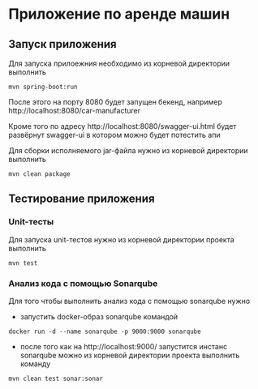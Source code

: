 # Приложение по аренде машин

## Запуск приложения

Для запуска прилоежния необходимо из корневой директории выполнить

```
mvn spring-boot:run
```
После этого на порту 8080 будет запущен бекенд, например http://localhost:8080/car-manufacturer

Кроме того по адресу http://localhost:8080/swagger-ui.html будет развёрнут swagger-ui в котором можно будет потестить апи

Для сборки исполняемого jar-файла нужно из корневой директории выполнить

```
mvn clean package
```


## Тестирование приложения

### Unit-тесты

Для запуска unit-тестов нужно из корневой директории проекта выполнить

```
mvn test
```

### Анализ кода c помощью Sonarqube

Для того чтобы выполнить анализ кода с помощью sonarqube нужно

* запустить docker-образ sonarqube командой

```
docker run -d --name sonarqube -p 9000:9000 sonarqube
```
* после того как на  http://localhost:9000/ запустится инстанс sonarqube можно из корневой директории проекта выполнить команду
```
mvn clean test sonar:sonar
```